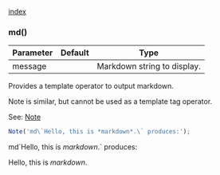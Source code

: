 [index](../../nb/api/index.md)
### md()
Parameter|Default|Type
---|---|---
|message||Markdown string to display.

Provides a template operator to output markdown.

Note is similar, but cannot be used as a template tag operator.

See: [Note](../../nb/api/Note.md)

```JavaScript
Note('md\`Hello, this is *markdown*.\` produces:');
```

md\`Hello, this is *markdown*.\` produces:

Hello, this is *markdown*.
